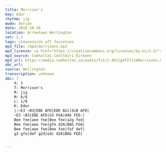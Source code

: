 ```yaml
---
title: Morrison's
key: Edor
rhythm: jig
mode: dorian
date: 2016-10-26
location: Arrowtown Wellington
set: 2.1
tags: slowsession aff focustune
mp3_file: /mp3/morrisons.mp3
mp3_licence: <a href="https://creativecommons.org/licenses/by-nc/2.5/">CC-BY-NC-2.5</a>
mp3_source: Comhaltas Ceoltóirí Éireann
mp3_url: https://media.comhaltas.ie/audio/fs1/2-40JigsP27JimMorrisons.mp3
abc_url:
source: Wellington
transcription: unknown
abc: |
    X: 1
    T: Morrison's
    R: jig
    M: 6/8
    L: 1/8
    K: Edor
    |:~E3 ~B3|EBE AFD|EDE B2c|dcB AFD|
    ~E3 ~B3|EBE AFD|G3 FGA|dAG FED:|
    Bee fee|aee fee|Bee fee|a2g fed|
    Bee fee|aee fee|gfe d2A|BAG FGA|
    Bee fee|aee fee|Bee fee|faf def|
    g3 gfe|def g2d|edc d2A|BAG FED|


---
```

